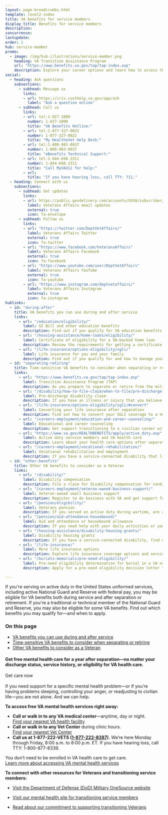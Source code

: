 ```yaml
---
layout: page-breadcrumbs.html
template: level2-index
title: VA benefits for service members
display_title: Benefits for service members
description: 
concurrence:
lastupdate:
order: 1
hub: service-member
promo:
  - image: /img/hub-illustrations/service-member.png
    heading: VA Transition Assistance Program 
    url: "https://www.benefits.va.gov/tap/tap-index.asp"
    description: Explore your career options and learn how to access the VA benefits you've earned.
social:
  - heading: Ask questions
    subsections:
      - subhead: Message us
        links:
        - url: https://iris.custhelp.va.gov/app/ask
          label: "Ask a question online"
      - subhead: Call us
        links:
        - url: tel:1-827-1000
          number: 1-827-1000
          title: "VA Benefits Hotline:"
        - url: tel:1-877-327-0022
          number: 1-877-327-0022
          title: "My HealtheVet Help Desk:"
        - url: tel:1-800-983-0937
          number: 1-800-983-0937
          title: "eBenefits Technical Support:"
        - url: tel:1-844-698-2311
          number: 1-844-698-2311
          title: "Call MyVA311 for help:"
        - url:
          title: "If you have hearing loss, call TTY: 711."
  - heading: Connect with us
    subsections:
      - subhead: Get updates
        links:
        - url: https://public.govdelivery.com/accounts/USVA/subscriber/new/
          label: Veterans Affairs email updates
          external: true
          icon: fa-envelope
      - subhead: Follow us
        links:
        - url: "https://twitter.com/DeptVetAffairs/"
          label: Veterans Affairs Twitter
          external: true
          icon: fa-twitter
        - url: "https://www.facebook.com/VeteransAffairs"
          label: Veterans Affairs Facebook
          external: true
          icon: fa-facebook
        - url: "https://www.youtube.com/user/DeptVetAffairs"
          label: Veterans Affairs YouTube
          external: true
          icon: fa-youtube
        - url: "https://www.instagram.com/deptvetaffairs/"
          label: Veterans Affairs Instagram
          external: true
          icon: fa-instagram
hublinks:
  - id: "during-after"
    title: VA benefits you can use during and after service
    links:
      - url: "/education/eligibility/"
        label: GI Bill and other education benefits
        description: Find out if you qualify for VA education benefits to help pay for school or training. If you qualify for the Post-9/11 GI Bill, learn how to transfer your unused benefits to your spouse or dependent children. <br> <b>Open to active-duty and inactive-duty service members</b>
      - url: "/housing-assistance/home-loans/eligibility/"
        label: Certificate of eligibility for a VA-backed home loan
        description: Review the requirements for getting a certificate of eligibility to buy, build, improve, or refinance a home. <br> <b>Open to active-duty and inactive-duty service members</b>
      - url: "/life-insurance/options-eligibility/sgli/"
        label: Life insurance for you and your family
        description: Find out if you qualify for and how to manage your SGLI coverage. <br> <b>Open to active-duty and inactive-duty service members</b>
  - id: "separating-retiring"
    title: Time-sensitive VA benefits to consider when separating or retiring
    links:
      - url: "https://www.benefits.va.gov/tap/tap-index.asp"
        label: Transition Assistance Program (TAP)
        description: As you prepare to separate or retire from the military, you can go to a TAP briefing to explore your career options and learn how to access the VA benefits you've earned. <br> <b>Open to active-duty and inactive-duty service members</b>
      - url: "/disability/how-to-file-claim/when-to-file/pre-discharge-claim/"
        label: Pre-discharge disability claim
        description: If you have an illness or injury that you believe was caused—or made worse—by your service, learn how to file a disability claim through the Benefits Delivery at Discharge program. This may help speed up your claim so you can get your benefits sooner. You'll need to file 180 to 90 days before separation. <br> <b>Open to active-duty and inactive-duty service members</b>
      - url: "/life-insurance/options-eligibility/sgli/#convert"
        label: Converting your life insurance after separation
        description: Find out how to convert your SGLI coverage to a Veterans' Group Life Insurance (VGLI) or commercial policy. Learn about other options for coverage if you have service-connected disabilities. In some cases, you must act within 120 days of separation to ensure no lapse in coverage. <br> <b>Open to active-duty and inactive-duty service members</b>
      - url: "/careers-employment/education-and-career-counseling/"
        label: Educational and career counseling
        description: Get support transitioning to a civilian career with free educational and career counseling (also called Chapter 36). You'll need to apply between 6 months before and 1 year after separation. <br> <b>Open to active-duty service members only</b>        
      - url: "https://www.va.gov/HEALTHBENEFITS/apply/active_duty.asp"
        label: Active duty service members and VA health care
        description: Learn about your health care options after separation or retirement and how to apply for VA health care when you receive your separation or retirement orders. If you're a combat Veteran, apply right away to take advantage of 5 years of enhanced eligibility. <br> <b>Open to active-duty service members only</b>
      - url: "/careers-employment/vocational-rehabilitation/"
        label: Vocational rehabilitation and employment
        description: If you have a service-connected disability that limits your ability to work or prevents you from working, find out how to apply for vocational rehab. You can apply up to 12 years from when you receive your notice of separation or your first VA disability rating. <br> <b>Open to active-duty and inactive-duty service members</b>
  - id: "other-benefits"
    title: Other VA benefits to consider as a Veteran
    links:
      - url: "/disability/"
        label: Disability compensation
        description: File a claim for disability compensation for conditions related to your military service, and manage your benefits over time. <br> <b>Open to active-duty and inactive-duty service members</b>        
      - url: "/careers-employment/veteran-owned-business-support/"
        label: Veteran-owned small business support
        description: Register to do business with VA and get support for your Veteran-owned small business. If you have a service-connected disability, you may qualify for added benefits as a service-disabled Veteran-owned small business. <br> <b>Open to active-duty and inactive-duty service members</b>
      - url: "/pension/eligibility/"
        label: Veterans pension
        description: If you served on active duty during wartime, are at least 65 years old or have a service-connected disability, and have limited or no income, find out if you qualify for a Veterans Pension. <br> <b>Open to active-duty service members only</b>
      - url: "/pension/aid-attendance-housebound/"
        label: Aid and attendance or housebound allowance
        description: If you need help with your daily activities or you’re housebound, check whether you're eligible to have increased aid added to your monthly Veterans pension. <br> <b>Open to active-duty service members only</b>
      - url: "/housing-assistance/disability-housing-grants/"
        label: Disability housing grants
        description: If you have a service-connected disability, find out how to apply for a housing grant to make changes to your home so you can live more independently. <br> <b>Open to active-duty and inactive-duty service members</b>
      - url: "/life-insurance/"    
        label: More life insurance options
        description: Explore life insurance coverage options and services for you and your family, and manage your policy online. <br> <b>Open to active-duty and inactive-duty service members</b>
      - url: "/burials-memorials/pre-need-eligibility/"
        label: Pre-need eligibility determination for burial in a VA national cemetery
        description: Apply for a pre-need eligibility decision letter to confirm that you qualify for burial in a VA national cemetery. This can help you pre-plan, and it can make the process easier for your family members in their time of need. <br> <b>Open to active-duty and inactive-duty service members</b>

---
```


<p class="va-introtext">
If you're serving on active duty in the United States uniformed services, including active National Guard and Reserve with federal pay, you may be eligible for VA benefits both during service and after separation or retirement. If you're a traditional or technical member of the National Guard and Reserve, you may also be eligible for some VA benefits. Find out which benefits you may qualify for—and when to apply.
</p>

<h3>On this page</h3>

<ul>
  <li><a href="#during-after">VA benefits you can use during and after service</a></li>
  <li><a href="#separating-retiring">Time-sensitive VA benefits to consider when separating or retiring</a></li>
  <li><a href="#other-benefits">Other VA benefits to consider as a Veteran</a></li>
</ul>

<div class="usa-alert usa-alert-info">
  <div class="usa-alert-body">
    <h4 class="usa-alert-heading">Get free mental health care for a year after separation—no matter your discharge status, service history, or eligibility for VA health care.</h4>
    <a id="crisis-expander-link">Get care now</a>
    <div id="crisis-expander-content" class="expander-content expander-content-closed">
      <div class="expander-content-inner usa-alert-text">
<br>
If you need support for a specific mental health problem—or if you’re having problems sleeping, controlling your anger, or readjusting to civilian life—you are not alone. And we can help.

**To access free VA mental health services right away:**
- **Call or walk in to any VA medical center**—anytime, day or night. <br>
<a href="https://www.va.gov/find-locations/?zoomLevel=4&page=1&address=&facilityType=health&serviceType">Find your nearest VA health facility</a>
- **Call or walk in to any Vet Center** during clinic hours. <br>
<a href="https://www.va.gov/find-locations/?zoomLevel=4&page=1&address=&facilityType=health&serviceType">Find your nearest Vet Center</a>
- **Call us at 1-877-222-VETS (<a href="tel:+18772228387">1-877-222-8387</a>).** We’re here Monday through Friday, 8:00 a.m. to 8:00 p.m. ET. If you have hearing loss, call TTY: 1-800-877-8339.

You don’t need to be enrolled in VA health care to get care. <br>
<a href="https://www.va.gov/health-care/health-needsconditions/mental-health/">Learn more about accessing VA mental health services</a>

**To connect with other resources for Veterans and transitioning service members:**
- <a href="https://www.militaryonesource.mil/">Visit the Department of Defense (DoD) Military OneSource website</a>
- <a href="https://www.mentalhealth.va.gov/transitioningservice/programs.asp">Visit our mental health site for transitioning service members</a>
- <a href="https://www.whitehouse.gov/presidential-actions/presidential-executive-order-supporting-veteranstransition-uniformed-service-civilian-life/">Read about our commitment to supporting transitioning Veterans</a>

   </div>
  </div>
 </div>
</div>

<script type="text/javascript">
  // Toggle the expandable crisis info
  document.getElementById('crisis-expander-link')
    .addEventListener('click', function () {
      document.getElementById('crisis-expander-content').classList.toggle('expander-content-closed');
    });
</script>
